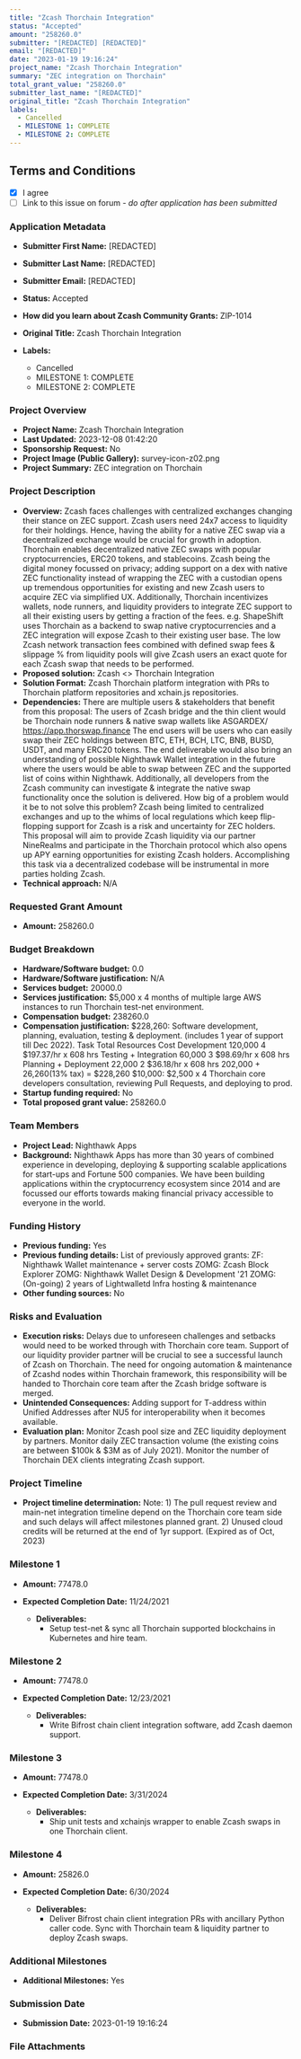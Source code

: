 ```yaml
---
title: "Zcash Thorchain Integration"
status: "Accepted"
amount: "258260.0"
submitter: "[REDACTED] [REDACTED]"
email: "[REDACTED]"
date: "2023-01-19 19:16:24"
project_name: "Zcash Thorchain Integration"
summary: "ZEC integration on Thorchain"
total_grant_value: "258260.0"
submitter_last_name: "[REDACTED]"
original_title: "Zcash Thorchain Integration"
labels:
  - Cancelled
  - MILESTONE 1: COMPLETE
  - MILESTONE 2: COMPLETE
---
```


## Terms and Conditions

- [X] I agree
- [ ] Link to this issue on forum - _do after application has been submitted_

### Application Metadata

- **Submitter First Name:**
  [REDACTED]
- **Submitter Last Name:**
  [REDACTED]
- **Submitter Email:**
  [REDACTED]
- **Status:**
  Accepted
- **How did you learn about Zcash Community Grants:**
  ZIP-1014
- **Original Title:**
  Zcash Thorchain Integration

- **Labels:**
  - Cancelled
  - MILESTONE 1: COMPLETE
  - MILESTONE 2: COMPLETE

### Project Overview

- **Project Name:**
  Zcash Thorchain Integration
- **Last Updated:**
  2023-12-08 01:42:20
- **Sponsorship Request:**
  No
- **Project Image (Public Gallery):**
  survey-icon-z02.png
- **Project Summary:**
  ZEC integration on Thorchain

### Project Description

- **Overview:**
  Zcash faces challenges with centralized exchanges changing their stance on ZEC support. Zcash users need 24x7 access to liquidity for their holdings. Hence, having the ability for a native ZEC swap via a decentralized exchange would be crucial for growth in adoption. Thorchain enables decentralized native ZEC swaps with popular cryptocurrencies, ERC20 tokens, and stablecoins. Zcash being the digital money focussed on privacy; adding support on a dex with native ZEC functionality instead of wrapping the ZEC with a custodian opens up tremendous opportunities for existing and new Zcash users to acquire ZEC via simplified UX. Additionally, Thorchain incentivizes wallets, node runners, and liquidity providers to integrate ZEC support to all their existing users by getting a fraction of the fees. e.g. ShapeShift uses Thorchain as a backend to swap native cryptocurrencies and a ZEC integration will expose Zcash to their existing user base. The low Zcash network transaction fees combined with defined swap fees & slippage % from liquidity pools will give Zcash users an exact quote for each Zcash swap that needs to be performed.
- **Proposed solution:**
  Zcash <> Thorchain Integration
- **Solution Format:**
  Zcash Thorchain platform integration with PRs to Thorchain platform repositories and xchain.js repositories.
- **Dependencies:**
  There are multiple users & stakeholders that benefit from this proposal: The users of Zcash bridge and the thin client would be Thorchain node runners & native swap wallets like ASGARDEX/ https://app.thorswap.finance The end users will be users who can easily swap their ZEC holdings between BTC, ETH, BCH, LTC, BNB, BUSD, USDT, and many ERC20 tokens. The end deliverable would also bring an understanding of possible Nighthawk Wallet integration in the future where the users would be able to swap between ZEC and the supported list of coins within Nighthawk. Additionally, all developers from the Zcash community can investigate & integrate the native swap functionality once the solution is delivered. How big of a problem would it be to not solve this problem? Zcash being limited to centralized exchanges and up to the whims of local regulations which keep flip-flopping support for Zcash is a risk and uncertainty for ZEC holders. This proposal will aim to provide Zcash liquidity via our partner NineRealms and participate in the Thorchain protocol which also opens up APY earning opportunities for existing Zcash holders. Accomplishing this task via a decentralized codebase will be instrumental in more parties holding Zcash.
- **Technical approach:**
  N/A

### Requested Grant Amount

- **Amount:**
  258260.0

### Budget Breakdown

- **Hardware/Software budget:**
  0.0
- **Hardware/Software justification:**
  N/A
- **Services budget:**
  20000.0
- **Services justification:**
  $5,000 x 4 months of multiple large AWS instances to run Thorchain test-net environment.
- **Compensation budget:**
  238260.0
- **Compensation justification:**
  $228,260: Software development, planning, evaluation, testing & deployment. (includes 1 year of support till Dec 2022). Task Total Resources Cost
  Development 120,000 4 $197.37/hr x 608 hrs
  Testing + Integration 60,000 3 $98.69/hr x 608 hrs
  Planning + Deployment 22,000 2 $36.18/hr x 608 hrs 202,000 + 26,260(13% tax) = $228,260 $10,000: $2,500 x 4 Thorchain core developers consultation, reviewing Pull Requests, and deploying to prod.
- **Startup funding required:**
  No
- **Total proposed grant value:**
  258260.0

### Team Members

- **Project Lead:**
  Nighthawk Apps
- **Background:**
  Nighthawk Apps has more than 30 years of combined experience in developing, deploying & supporting scalable applications for start-ups and Fortune 500 companies. We have been building applications within the cryptocurrency ecosystem since 2014 and are focussed our efforts towards making financial privacy accessible to everyone in the world.

### Funding History

- **Previous funding:**
  Yes
- **Previous funding details:**
  List of previously approved grants: ZF: Nighthawk Wallet maintenance + server costs ZOMG: Zcash Block Explorer ZOMG: Nighthawk Wallet Design & Development '21 ZOMG: (On-going) 2 years of Lightwalletd Infra hosting & maintenance
- **Other funding sources:**
  No

### Risks and Evaluation

- **Execution risks:**
  Delays due to unforeseen challenges and setbacks would need to be worked through with Thorchain core team. Support of our liquidity provider partner will be crucial to see a successful launch of Zcash on Thorchain. The need for ongoing automation & maintenance of Zcashd nodes within Thorchain framework, this responsibility will be handed to Thorchain core team after the Zcash bridge software is merged.
- **Unintended Consequences:**
  Adding support for T-address within Unified Addresses after NU5 for interoperability when it becomes available.
- **Evaluation plan:**
  Monitor Zcash pool size and ZEC liquidity deployment by partners. Monitor daily ZEC transaction volume (the existing coins are between $100k & $3M as of July 2021). Monitor the number of Thorchain DEX clients integrating Zcash support.

### Project Timeline

- **Project timeline determination:**
  Note: 1) The pull request review and main-net integration timeline depend on the Thorchain core team side and such delays will affect milestones planned grant. 2) Unused cloud credits will be returned at the end of 1yr support. (Expired as of Oct, 2023)

### Milestone 1

- **Amount:**
  77478.0
- **Expected Completion Date:**
  11/24/2021

  - **Deliverables:**
    - Setup test-net & sync all Thorchain supported blockchains in Kubernetes and hire team.

### Milestone 2

- **Amount:**
  77478.0
- **Expected Completion Date:**
  12/23/2021

  - **Deliverables:**
    - Write Bifrost chain client integration software, add Zcash daemon support.

### Milestone 3

- **Amount:**
  77478.0
- **Expected Completion Date:**
  3/31/2024

  - **Deliverables:**
    - Ship unit tests and xchainjs wrapper to enable Zcash swaps in one Thorchain client.

### Milestone 4

- **Amount:**
  25826.0
- **Expected Completion Date:**
  6/30/2024

  - **Deliverables:**
    - Deliver Bifrost chain client integration PRs with ancillary Python caller code. Sync with Thorchain team & liquidity partner to deploy Zcash swaps.

### Additional Milestones

- **Additional Milestones:**
  Yes

### Submission Date

- **Submission Date:**
  2023-01-19 19:16:24

### File Attachments



